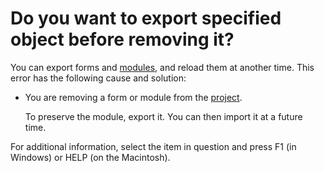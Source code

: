 
# Do you want to export specified object before removing it?

You can export forms and [modules](b8bdf64f-5920-1ae9-16d0-b26d09524a30.md), and reload them at another time. This error has the following cause and solution:



- You are removing a form or module from the [project](b8bdf64f-5920-1ae9-16d0-b26d09524a30.md).
    
    To preserve the module, export it. You can then import it at a future time.
    

For additional information, select the item in question and press F1 (in Windows) or HELP (on the Macintosh).
